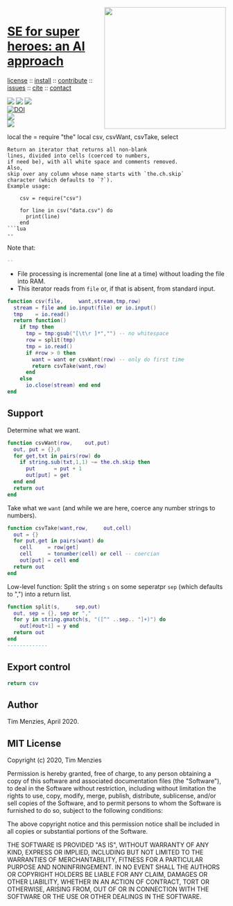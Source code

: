 <a class=sehero name=top> 
<img align=right width=280 src="https://images-wixmp-ed30a86b8c4ca887773594c2.wixmp.com/f/2c218305-10f7-4dc5-b98c-8944ea7c6b98/d92z77z-85f30213-a950-43e6-93aa-ca906c6b4aac.jpg?token=eyJ0eXAiOiJKV1QiLCJhbGciOiJIUzI1NiJ9.eyJzdWIiOiJ1cm46YXBwOiIsImlzcyI6InVybjphcHA6Iiwib2JqIjpbW3sicGF0aCI6IlwvZlwvMmMyMTgzMDUtMTBmNy00ZGM1LWI5OGMtODk0NGVhN2M2Yjk4XC9kOTJ6Nzd6LTg1ZjMwMjEzLWE5NTAtNDNlNi05M2FhLWNhOTA2YzZiNGFhYy5qcGcifV1dLCJhdWQiOlsidXJuOnNlcnZpY2U6ZmlsZS5kb3dubG9hZCJdfQ.BY_xZ9vtOug8jM-lzpvybhtGb2rItxHbWs1sDGlNEAY">
<h1><a href="/README.md#top">SE for super heroes: an AI approach</a></h1> 
<p> <a
href="https://github.com/sehero/lua/blob/master/LICENSE">license</a> :: <a
href="https://github.com/sehero/lua/blob/master/INSTALL.md#top">install</a> :: <a
href="https://github.com/sehero/lua/blob/master/CODE_OF_CONDUCT.md#top">contribute</a> :: <a
href="https://github.com/sehero/lua/issues">issues</a> :: <a
href="https://github.com/sehero/lua/blob/master/CITATION.md#top">cite</a> :: <a
href="https://github.com/sehero/lua/blob/master/CONTACT.md#top">contact</a> </p><p> 
<img src="https://img.shields.io/badge/license-mit-red">   
<img src="https://img.shields.io/badge/language-lua-orange">    
<img src="https://img.shields.io/badge/purpose-ai,se-blueviolet"><br>
<a href="https://zenodo.org/badge/latestdoi/263210595"><img src="https://zenodo.org/badge/263210595.svg" alt="DOI"></a><br>
<img src="https://img.shields.io/badge/platform-mac,*nux-informational"><br>
<a href="https://travis-ci.org/github/sehero/lua"><img 
src="https://travis-ci.org/sehero/lua.svg?branch=master"></a><br>  
</p>
local the = require "the"
local csv, csvWant, csvTake, select
   
```
Return an iterator that returns all non-blank
lines, divided into cells (coerced to numbers,
if need be), with all white space and comments removed.
Also, 
skip over any column whose name starts with `the.ch.skip`
character (which defaults to `?`).
Example usage:
  
    csv = require("csv")
    
    for line in csv("data.csv") do
      print(line)
    end
```lua
--
```
Note that:
```lua
--
```
- File processing is incremental (one
  line at a time) without loading the file into RAM. 
- This iterator reads from `file` or, if that is absent,
  from standard input. 


```lua
function csv(file,     want,stream,tmp,row)
  stream = file and io.input(file) or io.input()
  tmp    = io.read()
  return function()
    if tmp then
      tmp = tmp:gsub("[\t\r ]*","") -- no whitespace
      row = split(tmp)
      tmp = io.read()
      if #row > 0 then 
        want = want or csvWant(row) -- only do first time
        return csvTake(want,row) 
      end
    else
      io.close(stream) end end   
end
```
## Support 

Determine what we want. 
```lua
function csvWant(row,    out,put)
  out, put = {},0
  for get,txt in pairs(row) do
    if string.sub(txt,1,1) ~= the.ch.skip then
      put      = put + 1
      out[put] = get 
  end end
  return out
end
```
Take what we `want`
(and while we are here, coerce any 
number strings to numbers).
```lua
function csvTake(want,row,     out,cell)
  out = {}
  for put,get in pairs(want) do 
    cell     = row[get]
    cell     = tonumber(cell) or cell -- coercian
    out[put] = cell end
  return out
end
```
Low-level function: Split the string `s` on some seperatpr `sep` 
(which defaults to ",") into a return list.
```lua
function split(s,     sep,out)
  out, sep = {}, sep or ","
  for y in string.gmatch(s, "([^" ..sep.. "]+)") do 
    out[#out+1] = y end
  return out
end
-------------
```
## Export control 
```lua
return csv
```
## Author 
Tim Menzies, April 2020.

## MIT License

Copyright (c) 2020, Tim Menzies

Permission is hereby granted, free of charge, to any person obtaining a copy
of this software and associated documentation files (the "Software"), to deal
in the Software without restriction, including without limitation the rights
to use, copy, modify, merge, publish, distribute, sublicense, and/or sell
copies of the Software, and to permit persons to whom the Software is
furnished to do so, subject to the following conditions:

The above copyright notice and this permission notice shall be included in all
copies or substantial portions of the Software.

THE SOFTWARE IS PROVIDED "AS IS", WITHOUT WARRANTY OF ANY KIND, EXPRESS OR
IMPLIED, INCLUDING BUT NOT LIMITED TO THE WARRANTIES OF MERCHANTABILITY,
FITNESS FOR A PARTICULAR PURPOSE AND NONINFRINGEMENT. IN NO EVENT SHALL THE
AUTHORS OR COPYRIGHT HOLDERS BE LIABLE FOR ANY CLAIM, DAMAGES OR OTHER
LIABILITY, WHETHER IN AN ACTION OF CONTRACT, TORT OR OTHERWISE, ARISING FROM,
OUT OF OR IN CONNECTION WITH THE SOFTWARE OR THE USE OR OTHER DEALINGS IN THE
SOFTWARE.
